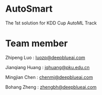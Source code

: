 # AutoSmart
The 1st solution for KDD Cup AutoML Track

# Team member
Zhipeng Luo     : luozp@deepblueai.com 

Jianqiang Huang : jqhuang@pku.edu.cn  

Mingjian Chen   : chenmj@deepblueai.com 

Bohang Zheng    : zhengbh@deepblueai.com  


